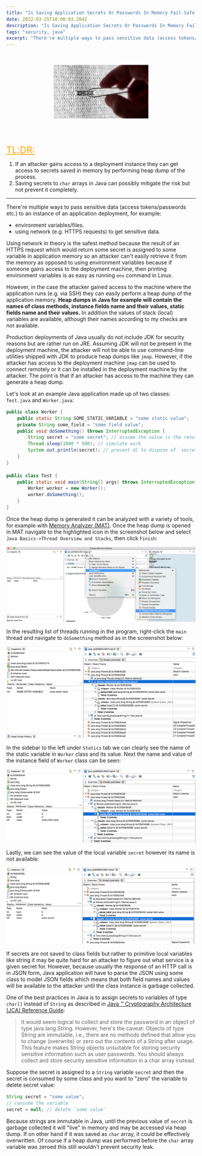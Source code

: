 ```yaml
---
title: "Is Saving Application Secrets Or Passwords In Memory Fail-Safe?"
date: 2022-03-25T10:00:03.284Z
description: "Is Saving Application Secrets Or Passwords In Memory Fail-Safe?"
tags: "security, java"
excerpt: "There're multiple ways to pass sensitive data (access tokens/passwords etc.) to an instance of an application deployment, for example..."
---
```

<div style="display:flex;justify-content:center;">
  <div style="width:50%;padding-top:32px;padding-bottom:52px;">
    <img src="password.jpg"
      alt="Stealing Password"
    />
  </div>
</div>

<span style="color:orange;text-decoration: underline;font-size:24px;">TL;DR:</span>

1. If an attacker gains access to a deployment instance they can get access to secrets saved in memory by performing heap dump of the process.
2. Saving secrets to `char` arrays in Java can possibly mitigate the risk but not prevent it completely.

------

There're multiple ways to pass sensitive data (access tokens/passwords etc.) to an instance of an application deployment, for example:

- environment variables/files.
- using network (e.g. HTTPS requests) to get sensitive data.

Using network in theory is the safest method because the result of an HTTPS request which would return some secret is assigned to some variable in application memory so an attacker can't easily retrieve it from the memory as opposed to using environment variables because if someone gains access to the deployment machine, then printing environment variables is as easy as running `env` command in Linux.

However, in the case the attacker gained access to the machine where the application runs (e.g. via SSH) they can easily perform a heap dump of the application memory. **Heap dumps in Java for example will contain the names of class methods, instance fields name and their values, static fields name and their values.** In addition the values of stack (local) variables are available, although their names according to my checks are not available.

Production deployments of Java usually do not include JDK for security reasons but are rather run on JRE. Assuming JDK will not be present in the deployment machine, the attacker will not be able to use command-line utilities shipped with JDK to produce heap dumps like `jmap`. However, if the attacker has access to the deployment machine `jmap` can be used to connect remotely or it can be installed in the deployment machine by the attacker. The point is that if an attacker has access to the machine they can generate a heap dump. 

Let's look at an example Java application made up of two classes: `Test.java` and `Worker.java`:

```java
public class Worker {
    public static String SOME_STATIC_VARIABLE = "some static value";
    private String some_field = "some field value";
    public void doSomething() throws InterruptedException {
        String secret = "some secret"; // assume the value is the result of an HTTP request
        Thread.sleep(1000 * 500); // simulate work
        System.out.println(secret); // prevent GC to dispose of `secret` until this line
    }
}

public class Test {
    public static void main(String[] args) throws InterruptedException {
        Worker worker = new Worker();
        worker.doSomething();
    }
}
```

Once the heap dump is generated it can be analyzed with a variety of tools, for example with [Memory Analyzer (MAT)](https://www.eclipse.org/mat/). Once the heap dump is opened in MAT navigate to the highlighted icon in the screenshot below and select `Java Basics->Thread Overview and Stacks`, then click `Finish`:

![MAT intial menu navigation](./initial.png)

In the resulting list of threads running in the program, right-click the `main` thread and navigate to `doSomething` method as in the screenshot below: 

![static variables](./statics.png)

In the sidebar to the left under `Statics` tab we can clearly see the name of the static variable in `Worker` class and its value. Next the name and value of the instance field of `Worker` class can be seen:

![instance variables](./instance_field.png)

Lastly, we can see the value of the local variable `secret` however its name is not available:

![local variables](./local_variable.png)

If secrets are not saved to class fields but rather to primitive local variables like string it may be quite hard for an attacker to figure out what service is a given secret for. However, because usually the response of an HTTP call is in JSON form, Java application will have to parse the JSON using some class to model JSON fields which means that both field names and values will be available to the attacker until the class instance is garbage collected.

One of the best practices in Java is to assign secrets to variables of type `char[]` instead of `String` as described in [Java ™ Cryptography Architecture (JCA) Reference Guide](https://docs.oracle.com/javase/6/docs/technotes/guides/security/crypto/CryptoSpec.html#PBEEx):

>It would seem logical to collect and store the password in an object of type java.lang.String. However, here's the caveat: Objects of type String are immutable, i.e., there are no methods defined that allow you to change (overwrite) or zero out the contents of a String after usage. This feature makes String objects unsuitable for storing security sensitive information such as user passwords. You should always collect and store security sensitive information in a char array instead.

Suppose the secret is assigned to a `String` variable `secret` and then the secret is consumed by some class and you want to "zero" the variable to delete secret value:

```java
String secret = "some value";
// consume the variable
secret = null; // delete `some value`
```

Because strings are immutable in Java, until the previous value of `secret` is garbage collected it will "live" in memory and may be accessed via heap dump. If on other hand if it was saved as `char` array, it could be effectively overwritten. Of course if a heap dump was performed before the `char` array variable was zeroed this still wouldn't prevent security leak.

